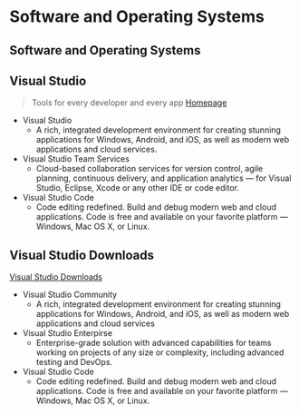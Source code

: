 # Software and Operating Systems

## Software and Operating Systems

## Visual Studio

> Tools for every developer and every app [Homepage](https://www.visualstudio.com)

* Visual Studio
  * A rich, integrated development environment for creating stunning applications for Windows, Android, and iOS, as well as modern web applications and cloud services.
* Visual Studio Team Services
  * Cloud-based collaboration services for version control, agile planning, continuous delivery, and application analytics — for Visual Studio, Eclipse, Xcode or any other IDE or code editor.
* Visual Studio Code
  * Code editing redefined. Build and debug modern web and cloud applications. Code is free and available on your favorite platform — Windows, Mac OS X, or Linux.

## Visual Studio Downloads

[Visual Studio Downloads](https://www.visualstudio.com/downloads/download-visual-studio-vs)

* Visual Studio Community
  * A rich, integrated development environment for creating stunning applications for Windows, Android, and iOS, as well as modern web applications and cloud services 
* Visual Studio Enterpirse
  * Enterprise-grade solution with advanced capabilities for teams working on projects of any size or complexity, including advanced testing and DevOps. 
* Visual Studio Code
  * Code editing redefined. Build and debug modern web and cloud applications. Code is free and available on your favorite platform — Windows, Mac OS X, or Linux.

